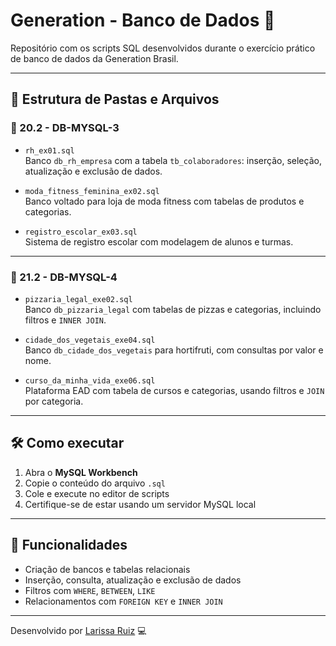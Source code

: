 # Generation - Banco de Dados 💾

Repositório com os scripts SQL desenvolvidos durante o exercício prático de banco de dados da Generation Brasil.

---

## 📁 Estrutura de Pastas e Arquivos

### 📘 20.2 - DB-MYSQL-3

- `rh_ex01.sql`  
  Banco `db_rh_empresa` com a tabela `tb_colaboradores`: inserção, seleção, atualização e exclusão de dados.

- `moda_fitness_feminina_ex02.sql`  
  Banco voltado para loja de moda fitness com tabelas de produtos e categorias.

- `registro_escolar_ex03.sql`  
  Sistema de registro escolar com modelagem de alunos e turmas.
  
---

### 📙 21.2 - DB-MYSQL-4

- `pizzaria_legal_exe02.sql`  
  Banco `db_pizzaria_legal` com tabelas de pizzas e categorias, incluindo filtros e `INNER JOIN`.

- `cidade_dos_vegetais_exe04.sql`  
  Banco `db_cidade_dos_vegetais` para hortifruti, com consultas por valor e nome.

- `curso_da_minha_vida_exe06.sql`  
  Plataforma EAD com tabela de cursos e categorias, usando filtros e `JOIN` por categoria.

---

## 🛠️ Como executar

1. Abra o **MySQL Workbench**
2. Copie o conteúdo do arquivo `.sql`
3. Cole e execute no editor de scripts
4. Certifique-se de estar usando um servidor MySQL local
   
---

## 🧪 Funcionalidades

- Criação de bancos e tabelas relacionais
- Inserção, consulta, atualização e exclusão de dados
- Filtros com `WHERE`, `BETWEEN`, `LIKE`
- Relacionamentos com `FOREIGN KEY` e `INNER JOIN`

---

Desenvolvido por [Larissa Ruiz](https://github.com/Lalisruiz) 💻
